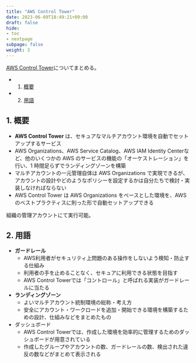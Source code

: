 ```yaml
---
title: "AWS Control Tower"
date: 2023-06-09T18:49:21+09:00
draft: false
hide:
- toc
- nextpage
subpage: false
weight: 3
---
```


<!--more-->

[AWS Control Tower](https://docs.aws.amazon.com/ja_jp/controltower/latest/userguide/what-is-control-tower.html)についてまとめる。

- 1. [概要](#1-概要)
- 2. [用語](#2-用語)

## 1. 概要

- **AWS Control Tower** は、セキュアなマルチアカウント環境を自動でセットアップするサービス
- AWS Organizations、AWS Service Catalog、AWS IAM Identity Centerなど、他のいくつかの AWS のサービスの機能の「オーケストレーション」を行い、1 時間足らずでランディングゾーンを構築
- マルチアカウントの一元管理自体は AWS Organizations で実現できるが、アカウントの設計やどのようなポリシーを設定するかは自分たちで検討・実装しなければならない
- AWS Control Tower は AWS Organizations をベースとした環境を、AWSのベストプラクティスに則った形で自動セットアップできる

組織の管理アカウントにて実行可能。

## 2. 用語

- **ガードレール**
  - AWS利用者がセキュリティ上問題のある操作をしないよう検知・防止する仕組み
  - 利用者の手を止めることなく、セキュアに利用できる状態を目指す
  - AWS Control Towerでは「コントロール」と呼ばれる実装がガードレールに当たる
- **ランディングゾーン**
  - よいマルチアカウント統制環境の総称・考え方
  - 安全にアカウント・ワークロードを追加・開始できる環境を構築するための設計、仕組みなどをまとめたもの
- ダッシュボード
  - AWS Control Towerでは、作成した環境を効率的に管理するためのダッシュボードが用意されている
  - 作成したグループやアカウントの数、ガードレールの数、検出された違反の数などがまとめて表示される